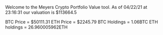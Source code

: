 Welcome to the Meyers Crypto Portfolio Value tool. 
As of 04/22/21 at 23:16:31 our valuation is $113664.5 

BTC Price = $50111.31
 ETH Price = $2245.79
BTC Holdings = 1.06BTC
 ETH holdings = 26.960005962ETH 
